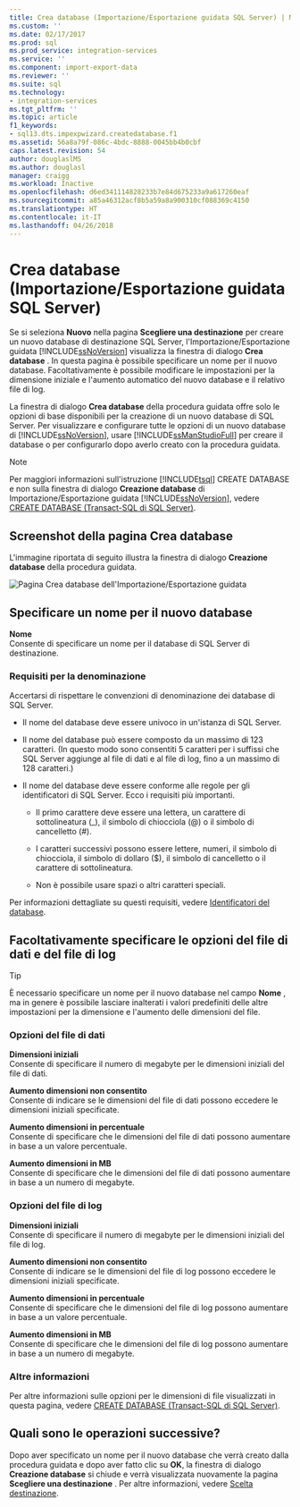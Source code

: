 ```yaml
---
title: Crea database (Importazione/Esportazione guidata SQL Server) | Microsoft Docs
ms.custom: ''
ms.date: 02/17/2017
ms.prod: sql
ms.prod_service: integration-services
ms.service: ''
ms.component: import-export-data
ms.reviewer: ''
ms.suite: sql
ms.technology:
- integration-services
ms.tgt_pltfrm: ''
ms.topic: article
f1_keywords:
- sql13.dts.impexpwizard.createdatabase.f1
ms.assetid: 56a8a79f-086c-4bdc-8888-0045bb4b0cbf
caps.latest.revision: 54
author: douglaslMS
ms.author: douglasl
manager: craigg
ms.workload: Inactive
ms.openlocfilehash: d6ed341114828233b7e84d675233a9a617260eaf
ms.sourcegitcommit: a85a46312acf8b5a59a8a900310cf088369c4150
ms.translationtype: HT
ms.contentlocale: it-IT
ms.lasthandoff: 04/26/2018
---
```

# <a name="create-database-sql-server-import-and-export-wizard"></a>Crea database (Importazione/Esportazione guidata SQL Server)
Se si seleziona **Nuovo** nella pagina **Scegliere una destinazione** per creare un nuovo database di destinazione SQL Server, l'Importazione/Esportazione guidata [!INCLUDE[ssNoVersion](../../includes/ssnoversion-md.md)] visualizza la finestra di dialogo **Crea database** . In questa pagina è possibile specificare un nome per il nuovo database. Facoltativamente è possibile modificare le impostazioni per la dimensione iniziale e l'aumento automatico del nuovo database e il relativo file di log. 

La finestra di dialogo **Crea database** della procedura guidata offre solo le opzioni di base disponibili per la creazione di un nuovo database di SQL Server. Per visualizzare e configurare tutte le opzioni di un nuovo database di [!INCLUDE[ssNoVersion](../../includes/ssnoversion-md.md)], usare [!INCLUDE[ssManStudioFull](../../includes/ssmanstudiofull-md.md)] per creare il database o per configurarlo dopo averlo creato con la procedura guidata. 

> [!NOTE]
> Per maggiori informazioni sull'istruzione [!INCLUDE[tsql](../../includes/tsql-md.md)] CREATE DATABASE e non sulla finestra di dialogo **Creazione database** di Importazione/Esportazione guidata [!INCLUDE[ssNoVersion](../../includes/ssnoversion-md.md)], vedere [CREATE DATABASE &#40;Transact-SQL di SQL Server&#41;](../../t-sql/statements/create-database-sql-server-transact-sql.md).  

## <a name="screen-shot-of-the-create-database-page"></a>Screenshot della pagina Crea database  
L'immagine riportata di seguito illustra la finestra di dialogo **Creazione database** della procedura guidata.  

![Pagina Crea database dell'Importazione/Esportazione guidata](../../integration-services/import-export-data/media/create-database.png "Pagina Crea database dell'Importazione/Esportazione guidata")  

## <a name="provide-a-name-for-the-new-database"></a>Specificare un nome per il nuovo database  
**Nome**  
 Consente di specificare un nome per il database di SQL Server di destinazione.
 
### <a name="naming-requirements"></a>Requisiti per la denominazione
Accertarsi di rispettare le convenzioni di denominazione dei database di SQL Server.  
  
-   Il nome del database deve essere univoco in un'istanza di SQL Server.  
  
-   Il nome del database può essere composto da un massimo di 123 caratteri. (In questo modo sono consentiti 5 caratteri per i suffissi che SQL Server aggiunge al file di dati e al file di log, fino a un massimo di 128 caratteri.)  
  
-   Il nome del database deve essere conforme alle regole per gli identificatori di SQL Server. Ecco i requisiti più importanti.  
  
    -   Il primo carattere deve essere una lettera, un carattere di sottolineatura (_), il simbolo di chiocciola (@) o il simbolo di cancelletto (#).  
  
    -   I caratteri successivi possono essere lettere, numeri, il simbolo di chiocciola, il simbolo di dollaro ($), il simbolo di cancelletto o il carattere di sottolineatura.  
  
    -   Non è possibile usare spazi o altri caratteri speciali.  
  
Per informazioni dettagliate su questi requisiti, vedere [Identificatori del database](../../relational-databases/databases/database-identifiers.md).  

## <a name="optionally-specify-data-file-and-log-file-options"></a>Facoltativamente specificare le opzioni del file di dati e del file di log

> [!TIP]
> È necessario specificare un nome per il nuovo database nel campo **Nome** , ma in genere è possibile lasciare inalterati i valori predefiniti delle altre impostazioni per la dimensione e l'aumento delle dimensioni del file.

### <a name="data-file-options"></a>Opzioni del file di dati  
 **Dimensioni iniziali**  
 Consente di specificare il numero di megabyte per le dimensioni iniziali del file di dati.  
  
 **Aumento dimensioni non consentito**  
 Consente di indicare se le dimensioni del file di dati possono eccedere le dimensioni iniziali specificate.  
  
 **Aumento dimensioni in percentuale**  
 Consente di specificare che le dimensioni del file di dati possono aumentare in base a un valore percentuale.  
  
 **Aumento dimensioni in MB**  
 Consente di specificare che le dimensioni del file di dati possono aumentare in base a un numero di megabyte.  
  
### <a name="log-file-options"></a>Opzioni del file di log  
 **Dimensioni iniziali**  
 Consente di specificare il numero di megabyte per le dimensioni iniziali del file di log.  
  
 **Aumento dimensioni non consentito**  
 Consente di indicare se le dimensioni del file di log possono eccedere le dimensioni iniziali specificate.  
  
 **Aumento dimensioni in percentuale**  
 Consente di specificare che le dimensioni del file di log possono aumentare in base a un valore percentuale.  
  
 **Aumento dimensioni in MB**  
 Consente di specificare che le dimensioni del file di log possono aumentare in base a un numero di megabyte.  

### <a name="more-info"></a>Altre informazioni
Per altre informazioni sulle opzioni per le dimensioni di file visualizzati in questa pagina, vedere [CREATE DATABASE &#40;Transact-SQL di SQL Server&#41;](../../t-sql/statements/create-database-sql-server-transact-sql.md). 

## <a name="whats-next"></a>Quali sono le operazioni successive?  
 Dopo aver specificato un nome per il nuovo database che verrà creato dalla procedura guidata e dopo aver fatto clic su **OK**, la finestra di dialogo **Creazione database** si chiude e verrà visualizzata nuovamente la pagina **Scegliere una destinazione** . Per altre informazioni, vedere [Scelta destinazione](../../integration-services/import-export-data/choose-a-destination-sql-server-import-and-export-wizard.md).  

